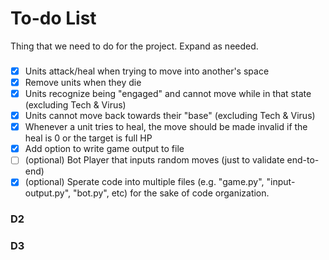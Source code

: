 # To-do List
Thing that we need to do for the project. Expand as needed.

### 

- [x] Units attack/heal when trying to move into another's space
- [x] Remove units when they die
- [x] Units recognize being "engaged" and cannot move while in that state (excluding Tech & Virus)
- [x] Units cannot move back towards their "base" (excluding Tech & Virus)
- [x] Whenever a unit tries to heal, the move should be made invalid if the heal is 0 or the target is full HP
- [x] Add option to write game output to file
- [ ] (optional) Bot Player that inputs random moves (just to validate end-to-end)
- [x] (optional) Sperate code into multiple files (e.g. "game.py", "input-output.py", "bot.py", etc) for the sake of code organization.

### D2
### D3